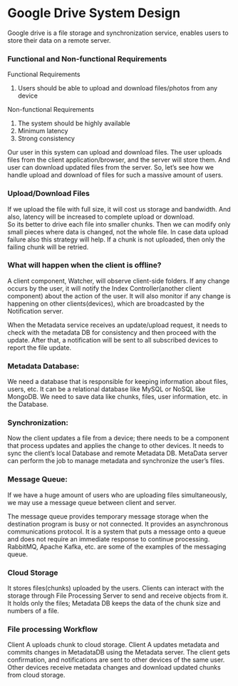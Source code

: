 # Google Drive System Design

Google drive is a file storage and synchronization service, enables users to store their data on a remote server.


### Functional and Non-functional Requirements

Functional Requirements
1. Users should be able to upload and download files/photos from any device

Non-functional Requirements
1. The system should be highly available
2. Minimum latency
3. Strong consistency


Our user in this system can upload and download files. The user uploads files from the client application/browser, and the server will store them. And user can download updated files from the server. So, let’s see how we handle upload and download of files for such a massive amount of users.

### Upload/Download Files

If we upload the file with full size, it will cost us storage and bandwidth. And also, latency will be increased to complete upload or download.  
So its better to drive each file into smaller chunks. Then we can modify only small pieces where data is changed, not the whole file. 
In case data upload failure also this strategy will help.  If a chunk is not uploaded, then only the failing chunk will be retried.

### What will happen when the client is offline?
A client component, Watcher, will observe client-side folders. 
If any change occurs by the user, it will notify the Index Controller(another client component) about the action of the user. 
It will also monitor if any change is happening on other clients(devices), which are broadcasted by the Notification server.

When the Metadata service receives an update/upload request, it needs to check with the metadata DB for consistency and then proceed with the update. After that, a notification will be sent to all subscribed devices to report the file update.


### Metadata Database:
We need a database that is responsible for keeping information about files, users, etc. 
It can be a relational database like MySQL or NoSQL like MongoDB. We need to save data like chunks, files, user information, etc. in the Database.


### Synchronization:
Now the client updates a file from a device; there needs to be a component that process updates and applies the change to other devices. It needs to sync the client’s local Database and remote Metadata DB. MetaData server can perform the job to manage metadata and synchronize the user’s files.


### Message Queue:
If we have a huge amount of users who are uploading files simultaneously, we may use a message queue between client and server.

The message queue provides temporary message storage when the destination program is busy or not connected. It provides an asynchronous communications protocol. It is a system that puts a message onto a queue and does not require an immediate response to continue processing. RabbitMQ, Apache Kafka, etc. are some of the examples of the messaging queue.


### Cloud Storage
It stores files(chunks) uploaded by the users. Clients can interact with the storage through File Processing Server to send and receive objects from it. It holds only the files; Metadata DB keeps the data of the chunk size and numbers of a file.


### File processing Workflow
Client A uploads chunk to cloud storage. Client A updates metadata and commits changes in MetadataDB using the Metadata server. The client gets confirmation, and notifications are sent to other devices of the same user. Other devices receive metadata changes and download updated chunks from cloud storage.

